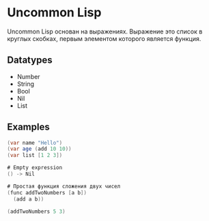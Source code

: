 # Uncommon Lisp

Uncommon Lisp основан на выражениях. Выражение это список в круглых скобках, первым элементом которого является функция.

## Datatypes

- Number
- String
- Bool
- Nil
- List

## Examples

```csharp
(var name "Hello")
(var age (add 10 10))
(var list [1 2 3])

# Empty expression
() -> Nil

# Простая функция сложения двух чисел
(func addTwoNumbers [a b])
  (add a b))

(addTwoNumbers 5 3)
```
